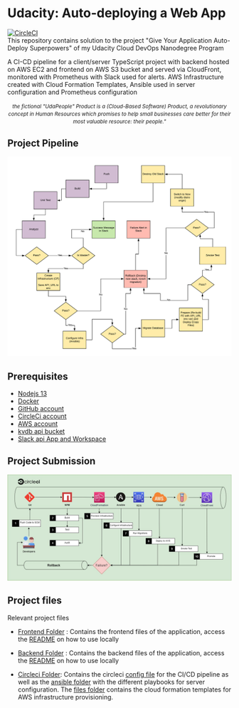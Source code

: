 # Udacity: Auto-deploying a Web App
[![CircleCI](https://dl.circleci.com/status-badge/img/gh/swaydevstan/udacity-udapeople-project/tree/main.svg?style=shield)](https://dl.circleci.com/status-badge/redirect/gh/swaydevstan/udacity-udapeople-project/tree/main)
<br>
This repository contains solution to the project "Give Your Application Auto-Deploy Superpowers" of my Udacity Cloud DevOps Nanodegree Program
<p align="left">
A CI-CD pipeline for a client/server TypeScript project with backend hosted on AWS EC2 and frontend on AWS S3 bucket and served via CloudFront, monitored with Prometheus with Slack used for alerts. AWS Infrastructure created with Cloud Formation Templates, Ansible used in server configuration and Prometheus configuration </p>

<p align="center">
<small><i>the fictional "UdaPeople" Product is a (Cloud-Based Software) Product,  a revolutionary concept in Human Resources which promises to help small businesses care better for their most valuable resource: their people."</i></small>
</p>

## Project Pipeline
![Project Workflow](./screenshots%20taken/udapeople-pipeline.png)

## Prerequisites

* [Nodejs 13](https://nodejs.org/en/)
* [Docker](https://www.docker.com/)
* [GitHub account](https://github.com/)
* [CircleCi account](https://circleci.com/)
* [AWS account](https://aws.amazon.com/)
* [kvdb api bucket](https://kvdb.io/)
* [Slack api App and Workspace](https://slack.com/)

## Project Submission  
![Project Steps](./screenshots%20taken/project-steps.jpg)

## Project files
Relevant project files

* [Frontend Folder](./frontend/) : Contains the frontend files of the application, access the [README](./frontend/README.md) on how to use locally

* [Backend Folder](./backend/) : Contains the backend files of the application, access the [README](./backend/README.md) on how to use locally

* [Circleci Folder](.circleci): Contains the circleci [config file](.circleci/config.yml) for the CI/CD pipeline as well as the [ansible folder](.circleci/ansible/) with the different playbooks for server configuration. The [files folder](.circleci/files/) contains the cloud formation templates for AWS infrastructure provisioning.
  